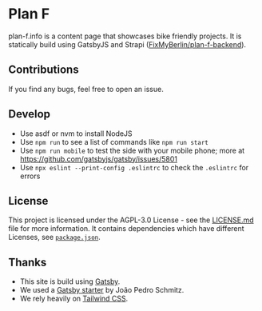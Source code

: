 # Plan F

plan-f.info is a content page that showcases bike friendly projects. It is statically build using GatsbyJS and Strapi ([FixMyBerlin/plan-f-backend](https://github.com/FixMyBerlin/plan-f-backend)).

## Contributions

If you find any bugs, feel free to open an issue.

## Develop

- Use asdf or nvm to install NodeJS
- Use `npm run` to see a list of commands like `npm run start`
- Use `npm run mobile` to test the side with your mobile phone; more at https://github.com/gatsbyjs/gatsby/issues/5801
- Use `npx eslint --print-config .eslintrc` to check the `.eslintrc` for errors

## License

This project is licensed under the AGPL-3.0 License - see the [LICENSE.md](LICENSE.md) file for more information.
It contains dependencies which have different Licenses, see [`package.json`](./package.json).

## Thanks

- This site is build using [Gatsby](https://www.gatsbyjs.com/).
- We used a [Gatsby starter](https://github.com/jpedroschmitz/gatsby-starter-ts) by João Pedro Schmitz.
- We rely heavily on [Tailwind CSS](https://tailwindcss.com/).
